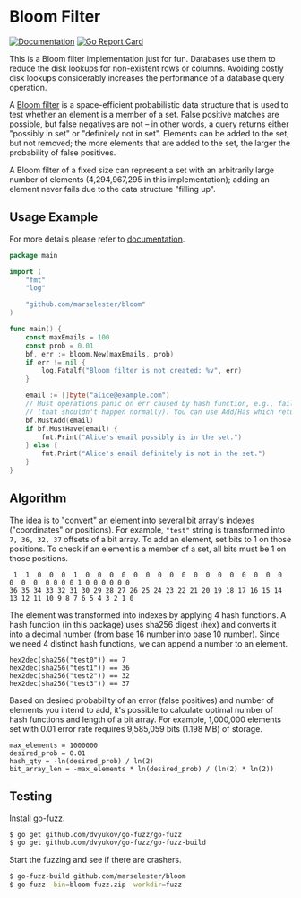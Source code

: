 # Bloom Filter

[![Documentation](https://godoc.org/github.com/marselester/bloom?status.svg)](https://godoc.org/github.com/marselester/bloom)
[![Go Report Card](https://goreportcard.com/badge/github.com/marselester/bloom)](https://goreportcard.com/report/github.com/marselester/bloom)

This is a Bloom filter implementation just for fun. Databases use them to reduce the disk lookups for non-existent rows or columns.
Avoiding costly disk lookups considerably increases the performance of a database query operation.

A [Bloom filter](https://en.wikipedia.org/wiki/Bloom_filter) is a space-efficient probabilistic data structure
that is used to test whether an element is a member of a set.
False positive matches are possible, but false negatives are not – in other words, a query returns either "possibly in set" or
"definitely not in set". Elements can be added to the set, but not removed; the more elements that are added to the set,
the larger the probability of false positives.

A Bloom filter of a fixed size can represent a set with an arbitrarily large number of elements (4,294,967,295 in this implementation); adding an element never fails due to the data structure "filling up".

## Usage Example

For more details please refer to [documentation](https://godoc.org/github.com/marselester/bloom).

```go
package main

import (
    "fmt"
    "log"

    "github.com/marselester/bloom"
)

func main() {
    const maxEmails = 100
    const prob = 0.01
    bf, err := bloom.New(maxEmails, prob)
    if err != nil {
        log.Fatalf("Bloom filter is not created: %v", err)
    }

    email := []byte("alice@example.com")
    // Must operations panic on err caused by hash function, e.g., failed to convert hex to decimal
    // (that shouldn't happen normally). You can use Add/Has which return errors.
    bf.MustAdd(email)
    if bf.MustHave(email) {
        fmt.Print("Alice's email possibly is in the set.")
    } else {
        fmt.Print("Alice's email definitely is not in the set.")
    }
}
```

## Algorithm

The idea is to "convert" an element into several bit array's indexes ("coordinates" or positions).
For example, `"test"` string is transformed into `7, 36, 32, 37` offsets of a bit array.
To add an element, set bits to 1 on those positions.
To check if an element is a member of a set, all bits must be 1 on those positions.

```
 1  1  0  0  0  1  0  0  0  0  0  0  0  0  0  0  0  0  0  0  0  0  0  0  0  0  0 0 0 0 1 0 0 0 0 0 0
36 35 34 33 32 31 30 29 28 27 26 25 24 23 22 21 20 19 18 17 16 15 14 13 12 11 10 9 8 7 6 5 4 3 2 1 0
```

The element was transformed into indexes by applying 4 hash functions. A hash function (in this package)
uses sha256 digest (hex) and converts it into a decimal number (from base 16 number into base 10 number).
Since we need 4 distinct hash functions, we can append a number to an element.

```
hex2dec(sha256("test0")) == 7
hex2dec(sha256("test1")) == 36
hex2dec(sha256("test2")) == 32
hex2dec(sha256("test3")) == 37
```

Based on desired probability of an error (false positives) and number of elements you intend to add,
it's possible to calculate optimal number of hash functions and length of a bit array.
For example, 1,000,000 elements set with 0.01 error rate requires 9,585,059 bits (1.198 MB) of storage.

```
max_elements = 1000000
desired_prob = 0.01
hash_qty = -ln(desired_prob) / ln(2)
bit_array_len = -max_elements * ln(desired_prob) / (ln(2) * ln(2))
```

## Testing

Install go-fuzz.

```sh
$ go get github.com/dvyukov/go-fuzz/go-fuzz
$ go get github.com/dvyukov/go-fuzz/go-fuzz-build
```

Start the fuzzing and see if there are crashers.

```sh
$ go-fuzz-build github.com/marselester/bloom
$ go-fuzz -bin=bloom-fuzz.zip -workdir=fuzz
```

